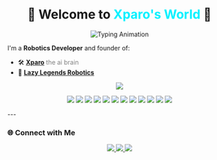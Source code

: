 <!-- Cyberpunk-style Profile README -->
<h1 align="center">
🚀 Welcome to <span style="color:#00f1ff;">Xparo's World</span> 👋
</h1>

<div align="center">
  <img src="https://readme-typing-svg.herokuapp.com?font=Orbitron&size=35&duration=3000&color=00f1ff&center=true&vCenter=true&width=700&height=80&lines=🚀+Faster+GPT+response+with+Xparo;🤖+run+AI+brain+offline;⚙️+fully+customizable+AI+brain;🌌+Explore+Intelligent+robots" alt="Typing Animation">
</div>

I'm a **Robotics Developer** and founder of:  
- 🛠️ **[Xparo](https://xparo.me)**  <span style="color:grey">the ai brain</span>
- 🤖 **[Lazy Legends Robotics](https://lazy-legends-robotics.azurewebsites.net/)**  


<p align="center">
<img src="https://github-readme-streak-stats.herokuapp.com/?user=lazyxcientist&theme=radical&hide_border=false&background=000000&stroke=00f1ff"/>
</p>


<p align="center">
  <img src="https://img.shields.io/badge/Robotics-ROS2-00f1f?style=flat-square&logo=ros&logoColor=white"/>
  <img src="https://img.shields.io/badge/DevOps-Docker-0078D4?style=flat-square&logo=docker&logoColor=white"/>
  <img src="https://img.shields.io/badge/Mapping-SLAM-green?style=flat-square&logo=mapbox&logoColor=white"/>
  <img src="https://img.shields.io/badge/Computer_Vision-OpenCV-blue?style=flat-square&logo=opencv&logoColor=white"/>
  <img src="https://img.shields.io/badge/AI-Python-306998?style=flat-square&logo=python&logoColor=white"/>
  <img src="https://img.shields.io/badge/UI-Kivy-00b140?style=flat-square&logo=kivy&logoColor=white"/>
  <img src="https://img.shields.io/badge/ML-TensorFlow-orange?style=flat-square&logo=tensorflow&logoColor=white"/>
  <img src="https://img.shields.io/badge/Deep_Learning-Keras-D00000?style=flat-square&logo=keras&logoColor=white"/>
  <img src="https://img.shields.io/badge/Data_Analysis-Pandas-150458?style=flat-square&logo=pandas&logoColor=white"/>
  <img src="https://img.shields.io/badge/Navigation-Nav2_Stack-blueviolet?style=flat-square&logo=compass&logoColor=white"/>
  <img src="https://img.shields.io/badge/Web-Django-092E20?style=flat-square&logo=django&logoColor=white"/>
  <img src="https://img.shields.io/badge/UI-shadcn-007acc?style=flat-square&logo=shadcn&logoColor=white"/>
</p>
---

### 🌐 **Connect with Me**  

<p align="center">
  <a href="https://www.linkedin.com/in/pankaj-jangir-xp/" target="_blank">
    <img src="https://img.shields.io/badge/LinkedIn-%230077B5.svg?style=for-the-badge&logo=linkedin&logoColor=white"/>
  </a>
  <a href="https://xparo.me/aboutme" target="_blank">
    <img src="https://img.shields.io/badge/Protfolio-Website-%23000000.svg?style=for-the-badge&logo=firefox&logoColor=white"/>
  </a>
  <a href="https://www.youtube.com/@xparo" target="_blank">
    <img src="https://img.shields.io/badge/YouTube-FF0000?style=for-the-badge&logo=youtube&logoColor=white"/>
  </a>
</p>

